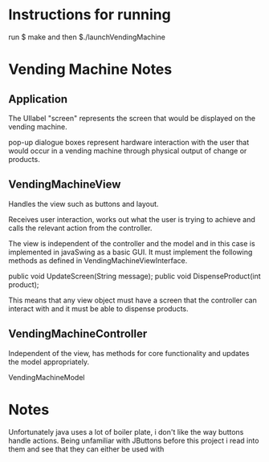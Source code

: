 Instructions for running
========================
run $ make
and then
$./launchVendingMachine

Vending Machine Notes
======================
Application
-------------
The UIlabel "screen" represents the screen that would be displayed on the vending machine.


pop-up dialogue boxes represent hardware interaction with the user that would
occur in a vending machine through physical output of change or products.





VendingMachineView
------------------
Handles the view such as buttons and layout.

Receives user interaction, works out what the user is trying to achieve
and calls the relevant action from the controller.

The view is independent of the controller and the model and in this case
is implemented in javaSwing as a basic GUI. It must implement the following
methods as defined in  VendingMachineViewInterface.

public void UpdateScreen(String message);
public void DispenseProduct(int product);


This means that any view object must have a screen that the controller can interact with and it must be able to dispense products.


VendingMachineController
-------------------------
Independent of the view, has methods for core functionality and updates the
model appropriately.




VendingMachineModel




Notes
=======
Unfortunately java uses a lot of boiler plate, i don't like the way buttons
handle actions. Being unfamiliar with JButtons before this project i read into
them and see that they can either be used with
